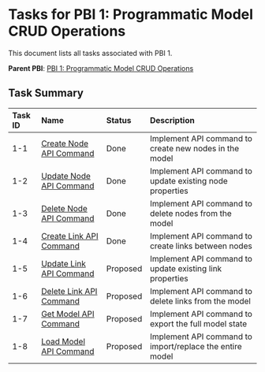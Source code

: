 # Tasks for PBI 1: Programmatic Model CRUD Operations

This document lists all tasks associated with PBI 1.

**Parent PBI**: [PBI 1: Programmatic Model CRUD Operations](./prd.md)

## Task Summary

| Task ID | Name                                     | Status   | Description                        |
| :------ | :--------------------------------------- | :------- | :--------------------------------- |
| 1-1     | [Create Node API Command](./1-1.md)     | Done | Implement API command to create new nodes in the model |
| 1-2     | [Update Node API Command](./1-2.md)     | Done | Implement API command to update existing node properties |
| 1-3     | [Delete Node API Command](./1-3.md)     | Done | Implement API command to delete nodes from the model |
| 1-4     | [Create Link API Command](./1-4.md)     | Done | Implement API command to create links between nodes |
| 1-5     | [Update Link API Command](./1-5.md)     | Proposed | Implement API command to update existing link properties |
| 1-6     | [Delete Link API Command](./1-6.md)     | Proposed | Implement API command to delete links from the model |
| 1-7     | [Get Model API Command](./1-7.md)       | Proposed | Implement API command to export the full model state |
| 1-8     | [Load Model API Command](./1-8.md)      | Proposed | Implement API command to import/replace the entire model | 